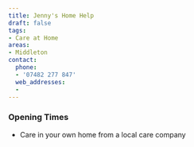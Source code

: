 ```yaml
---
title: Jenny's Home Help
draft: false
tags:
- Care at Home
areas:
- Middleton
contact:
  phone:
  - '07482 277 847'
  web_addresses:
  -
---
```


### Opening Times
* Care in your own home from a local care company
